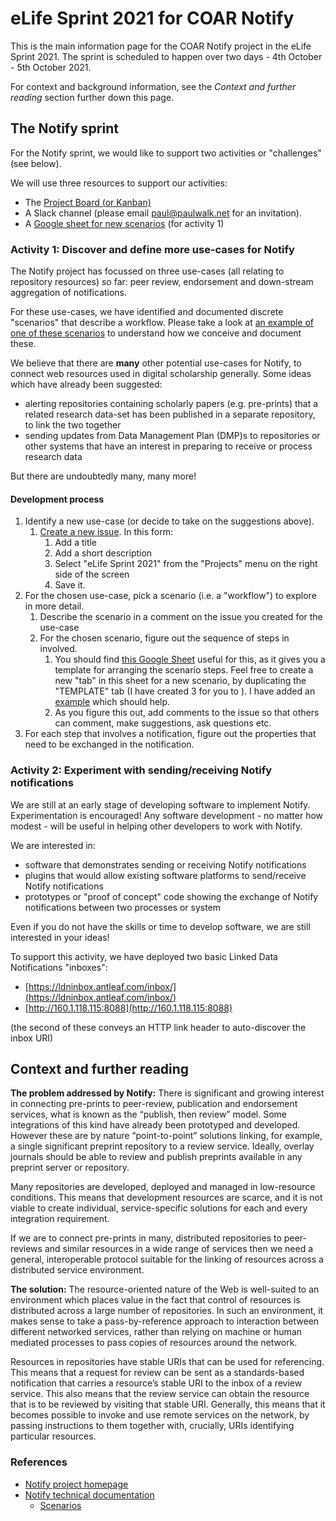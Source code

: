 # eLife Sprint 2021 for COAR Notify

This is the main information page for the COAR Notify project in the eLife Sprint 2021. The sprint is scheduled to happen over two days - 4th October - 5th October 2021.

For context and background information, see the *Context and further reading* section further down this page.

## The Notify sprint

For the Notify sprint, we would like to support two activities or "challenges" (see below).

We will use three resources to support our activities:

* The [Project Board (or Kanban)](https://github.com/antleaf/notify-implementation/projects/2)
* A Slack channel (please email paul@paulwalk.net for an invitation).
* A [Google sheet for new scenarios](https://docs.google.com/spreadsheets/d/1TTbnfSNKNEQ5eBHT0-lWApCgHMX6W1_Bag6u6PRZPJ8/edit#gid=0) (for activity 1)

### Activity 1: Discover and define more use-cases for Notify

 The Notify project has focussed on three use-cases (all relating to repository resources) so far: peer review, endorsement and down-stream aggregation of notifications.

For these use-cases, we have identified and documented discrete "scenarios" that describe a workflow. Please take a look at [an example of one of these scenarios](https://notify.coar-repositories.org/scenarios/5/5/) to understand how we conceive and document these. 

We believe that there are **many** other potential use-cases for Notify, to connect web resources used in digital scholarship generally. Some ideas which have already been suggested:

* alerting repositories containing scholarly papers (e.g. pre-prints) that a related research data-set has been published in a separate repository, to link the two together
* sending updates from Data Management Plan (DMP)s to repositories or other systems that have an interest in preparing to receive or process research data

But there are undoubtedly many, many more!

#### Development process

1. Identify a new use-case (or decide to take on the suggestions above).
   1. [Create a new issue](https://github.com/antleaf/notify-implementation/issues/new). In this form:
      1. Add a title
      2. Add a short description
      3. Select  "eLife Sprint 2021" from the "Projects" menu on the right side of the screen
      4. Save it.
2. For the chosen use-case, pick a scenario (i.e. a "workflow") to explore in more detail.
   1. Describe the scenario in a comment on the issue you created for the use-case
   2. For the chosen scenario, figure out the sequence of steps in involved.
      1. You should find [this Google Sheet](https://docs.google.com/spreadsheets/d/1TTbnfSNKNEQ5eBHT0-lWApCgHMX6W1_Bag6u6PRZPJ8/edit#gid=48435041) useful for this, as it gives you a template for arranging the scenario steps. Feel free to create a new "tab" in this sheet for a new scenario, by duplicating the "TEMPLATE" tab (I have created 3 for you to ). I have added an [example](https://docs.google.com/spreadsheets/d/1TTbnfSNKNEQ5eBHT0-lWApCgHMX6W1_Bag6u6PRZPJ8/edit#gid=873201514) which should help.
      2. As you figure this out, add comments to the issue so that others can comment, make suggestions, ask questions etc.
3. For each step that involves a notification, figure out the properties that need to be exchanged in the notification.

### Activity 2: Experiment with sending/receiving Notify notifications

We are still at an early stage of developing software to implement Notify. Experimentation is encouraged! Any software development - no matter how modest - will be useful in helping other developers to work with Notify.

We are interested in:

* software that demonstrates sending or receiving Notify notifications
* plugins that would allow existing software platforms to send/receive Notify notifications
* prototypes or "proof of concept" code showing the exchange of Notify notifications between two processes or system

Even if you do not have the skills or time to develop software, we are still interested in your ideas!

To support this activity, we have deployed two basic Linked Data Notifications "inboxes":

* [https://ldninbox.antleaf.com/inbox/](https://ldninbox.antleaf.com/inbox/)
* [http://160.1.118.115:8088](http://160.1.118.115:8088)

(the second of these conveys an HTTP link header to auto-discover the inbox URI)



## Context and further reading

**The problem addressed by Notify:** There is significant and growing interest in connecting pre-prints to peer-review, publication and endorsement services, what is known as the “publish, then review” model. Some integrations of this kind have already been prototyped and developed. However these are by nature “point-to-point” solutions linking, for example, a single significant preprint repository to a review service. Ideally, overlay journals should be able to review and publish preprints available in any preprint server or repository.

Many repositories are developed, deployed and managed in low-resource conditions. This means that development resources are scarce, and it is not viable to create individual, service-specific solutions for each and every integration requirement.

If we are to connect pre-prints in many, distributed repositories to peer-reviews and similar resources in a wide range of services then we need a general, interoperable protocol suitable for the linking of resources across a distributed service environment.

**The solution:** The resource-oriented nature of the Web is well-suited to an environment which places value in the fact that control of resources is distributed across a large number of repositories. In such an environment, it makes sense to take a pass-by-reference approach to interaction between different networked services, rather than relying on machine or human mediated processes to pass copies of resources around the network.

Resources in repositories have stable URIs that can be used for referencing. This means that a request for review can be sent as a standards-based notification that carries a resource’s stable URI to the inbox of a review service. This also means that the review service can obtain the resource that is to be reviewed by visiting that stable URI. Generally, this means that it becomes possible to invoke and use remote services on the network, by passing instructions to them together with, crucially, URIs identifying particular resources.

### References

* [Notify project homepage](https://www.coar-repositories.org/notify/)
* [Notify technical documentation](https://notify.coar-repositories.org)
  * [Scenarios](https://notify.coar-repositories.org/scenarios/)
